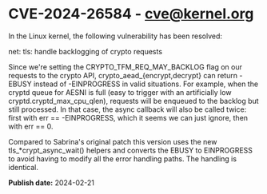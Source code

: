 # CVE-2024-26584 - cve@kernel.org

In the Linux kernel, the following vulnerability has been resolved:

net: tls: handle backlogging of crypto requests

Since we're setting the CRYPTO_TFM_REQ_MAY_BACKLOG flag on our
requests to the crypto API, crypto_aead_{encrypt,decrypt} can return
 -EBUSY instead of -EINPROGRESS in valid situations. For example, when
the cryptd queue for AESNI is full (easy to trigger with an
artificially low cryptd.cryptd_max_cpu_qlen), requests will be enqueued
to the backlog but still processed. In that case, the async callback
will also be called twice: first with err == -EINPROGRESS, which it
seems we can just ignore, then with err == 0.

Compared to Sabrina's original patch this version uses the new
tls_*crypt_async_wait() helpers and converts the EBUSY to
EINPROGRESS to avoid having to modify all the error handling
paths. The handling is identical.

**Publish date:** 2024-02-21
